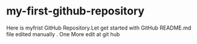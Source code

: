# my-first-github-repository
Here is myfrist GitHub Repository.Let get started with GitHub
README.md file edited manually . One More edit at git hub
